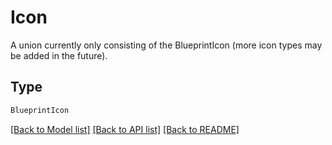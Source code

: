 # Icon

A union currently only consisting of the BlueprintIcon (more icon types may be added in the future).

## Type
```python
BlueprintIcon
```


[[Back to Model list]](../../../README.md#models-v1-link) [[Back to API list]](../../../README.md#documentation-for-api-endpoints) [[Back to README]](../../../README.md)
